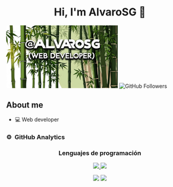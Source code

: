 <div align="center">
<h1 align="center">Hi, I'm AlvaroSG</a> 👋</h1>
</div>
<img src="https://github.com/AlvaroSG-dev/AlvaroSG-dev/blob/main/DiseñoGIT.png" alt="Presentation Banner" style="width:300px; height:auto;">
<img src="https://img.shields.io/github/followers/AlvaroSG-dev?style=social" alt="GitHub Followers">


## About me

- 💻 Web developer


### ⚙️ &nbsp;GitHub Analytics

<h3 align="center">Lenguajes de programación</h3>
<p align="center">
<a href="https://github.com/TuUsuario">
  <img height="180em" src="https://github-readme-stats.vercel.app/api?username=TuUsuario&show_icons=true&theme=algolia&include_all_commits=true&count_private=true"/>
  <img height="180em" src="https://github-readme-stats.vercel.app/api/top-langs/?username=TuUsuario&layout=compact&langs_count=5&theme=algolia"/>
</a>
</p>
<p align="center">
  <img src="https://img.shields.io/badge/-Python-3776AB?style=for-the-badge&logo=python&logoColor=white" />
  <img src="https://img.shields.io/badge/-HTML5-E34F26?style=for-the-badge&logo=html5&logoColor=white" />
</p>

